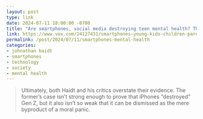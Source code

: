 ```yaml
---
layout: post
type: link
date: 2024-07-11 18:00:00 -0700
title: "Are smartphones, social media destroying teen mental health? The debate, explained."
link: https://www.vox.com/24127431/smartphones-young-kids-children-parenting-social-media-teen-mental-health
permalink: /post/2024/07/11/smartphones-mental-health
categories: 
- johnathan haidt
- smartphones
- technology
- society
- mental health
---
```

<blockquote>Ultimately, both Haidt and his critics overstate their evidence. The former’s case isn’t strong enough to prove that iPhones “destroyed” Gen Z, but it also isn’t so weak that it can be dismissed as the mere byproduct of a moral panic.</blockquote>